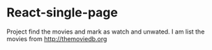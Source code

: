 # React-single-page
Project find the movies and mark as watch and unwated. I am list the  movies from http://themoviedb.org

